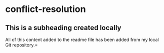 # conflict-resolution

## This is a subheading created locally

 All of this content added to the readme file has been added from my local Git repository.=